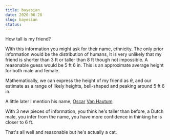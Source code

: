 ```yaml
---
title: bayesian
date: 2020-06-28
slug: bayesian
status: 
---
```



How tall is my friend?

With this information you might ask for their name, ethnicity. The only prior information would be the distribution of humans, It is very unlikely that my friend is shorter than 3 ft or taller than 8 ft though not impossible.
A reasonable guess would be 5 ft 6 in. This is an approximate average height for both male and female.

Mathematically, we can express the height of my friend as $\theta$, and our estimate as a range of likely heights, bell-shaped and peaking around 5 ft 6 in. 

A little later I mention his name, [Oscar](https://www.behindthename.com/name/oscar) [Van Hautum](https://surnames.behindthename.com/name/van00hautum)

With 3 new pieces of information, you think he's taller than before, a Dutch male, you infer from the name, you have more confidence in thinking he is closer to 6 ft.

That's all well and reasonable but he's actually a cat.


